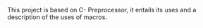 This project is based on C- Preprocessor, it entails its uses and a description of the uses of macros.
